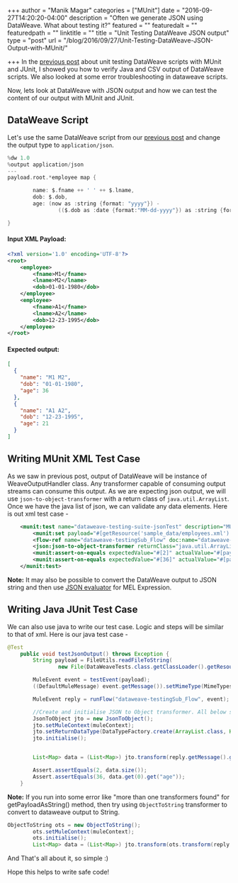 +++
author = "Manik Magar"
categories = ["MUnit"]
date = "2016-09-27T14:20:20-04:00"
description = "Often we generate JSON using DataWeave. What about testing it?"
featured = ""
featuredalt = ""
featuredpath = ""
linktitle = ""
title = "Unit Testing DataWeave JSON output"
type = "post"
url = "/blog/2016/09/27/Unit-Testing-DataWeave-JSON-Output-with-MUnit/"

+++
In the [previous post](https://unittesters.com/blog/2016/07/20/Unit-Testing-Mule-DataWeave-Scripts-with-MUnit/) about unit testing DataWeave scripts with MUnit and JUnit, I showed you how to verify Java and CSV output of DataWeave scripts. We also looked at some error troubleshooting in dataweave scripts.

Now, lets look at DataWeave with JSON output and how we can test the content of our output with MUnit and JUnit.

## DataWeave Script

Let's use the same DataWeave script from our [previous post](https://unittesters.com/blog/2016/07/20/Unit-Testing-Mule-DataWeave-Scripts-with-MUnit/) and change the output type to `application/json`.

```scala
%dw 1.0
%output application/json
---
payload.root.*employee map {

		name: $.fname ++ ' ' ++ $.lname,
		dob: $.dob,
		age: (now as :string {format: "yyyy"}) -  
				(($.dob as :date {format:"MM-dd-yyyy"}) as :string {format:"yyyy"})

}
```

#### Input XML Payload:

```xml
<?xml version='1.0' encoding='UTF-8'?>
<root>
	<employee>
		<fname>M1</fname>
		<lname>M2</lname>
		<dob>01-01-1980</dob>
	</employee>
	<employee>
		<fname>A1</fname>
		<lname>A2</lname>
		<dob>12-23-1995</dob>
	</employee>
</root>
```

#### Expected output:

```json
[
  {
    "name": "M1 M2",
    "dob": "01-01-1980",
    "age": 36
  },
  {
    "name": "A1 A2",
    "dob": "12-23-1995",
    "age": 21
  }
]
```

## Writing MUnit XML Test Case

As we saw in previous post, output of DataWeave will be instance of WeaveOutputHandler class. Any transformer capable of consuming output streams can consume this output. As we are expecting json output, we will use `json-to-object-transformer` with a return class of `java.util.ArrayList`. Once we have the java list of json, we can validate any data elements. Here is out xml test case -

```xml
    <munit:test name="dataweave-testing-suite-jsonTest" description="MUnit Test">
        <munit:set payload="#[getResource('sample_data/employees.xml').asStream()]" mimeType="application/xml" doc:name="Set Message"/>
        <flow-ref name="dataweave-testingSub_Flow" doc:name="dataweave-testingSub_Flow"/>
        <json:json-to-object-transformer returnClass="java.util.ArrayList" doc:name="JSON to Object"/>
        <munit:assert-on-equals expectedValue="#[2]" actualValue="#[payload.size()]" doc:name="Assert Equals"/>
        <munit:assert-on-equals expectedValue="#[36]" actualValue="#[payload[0].age]" doc:name="Assert Equals"/>
    </munit:test>
```

**Note:** It may also be possible to convert the DataWeave output to JSON string and then use [JSON evaluator](https://docs.mulesoft.com/mule-user-guide/v/3.7/non-mel-expressions-configuration-reference#expression-evaluator-reference) for MEL Expression.

## Writing Java JUnit Test Case

We can also use java to write our test case. Logic and steps will be similar to that of xml. Here is our java test case -

```java
@Test
	public void testJsonOutput() throws Exception {
		String payload = FileUtils.readFileToString(
				new File(DataWeaveTests.class.getClassLoader().getResource("sample_data/employees.xml").getPath()));

		MuleEvent event = testEvent(payload);
		((DefaultMuleMessage) event.getMessage()).setMimeType(MimeTypes.APPLICATION_XML);

		MuleEvent reply = runFlow("dataweave-testingSub_Flow", event);

		//Create and initialise JSON to Object transformer. All below steps are required.
		JsonToObject jto = new JsonToObject();
		jto.setMuleContext(muleContext);
		jto.setReturnDataType(DataTypeFactory.create(ArrayList.class, HashMap.class));
		jto.initialise();


		List<Map> data = (List<Map>) jto.transform(reply.getMessage().getPayloadAsString(), reply);

		Assert.assertEquals(2, data.size());
		Assert.assertEquals(36, data.get(0).get("age"));
	}
```
**Note:** If you run into some error like "more than one transformers found" for getPayloadAsString() method, then try using  `ObjectToString` transformer to convert to dataweave output to String.

```java
ObjectToString ots = new ObjectToString();
		ots.setMuleContext(muleContext);
		ots.initialise();
		List<Map> data = (List<Map>) jto.transform(ots.transform(reply.getMessage().getPayload()), reply);
```

And That's all about it, so simple :)

Hope this helps to write safe code!

